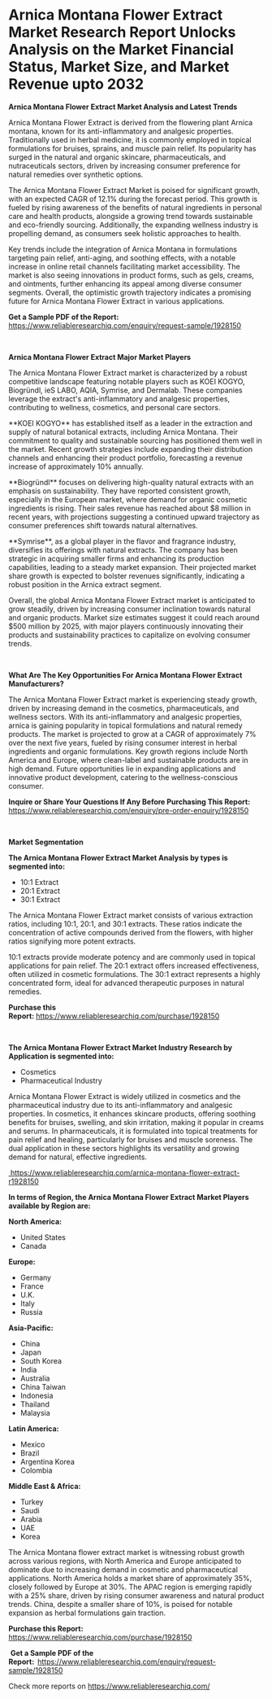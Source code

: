 <p><h1>Arnica Montana Flower Extract Market Research Report Unlocks Analysis on the Market Financial Status, Market Size, and Market Revenue upto 2032</h1></p><p><strong>Arnica Montana Flower Extract Market Analysis and Latest Trends</strong></p>
<p><p>Arnica Montana Flower Extract is derived from the flowering plant Arnica montana, known for its anti-inflammatory and analgesic properties. Traditionally used in herbal medicine, it is commonly employed in topical formulations for bruises, sprains, and muscle pain relief. Its popularity has surged in the natural and organic skincare, pharmaceuticals, and nutraceuticals sectors, driven by increasing consumer preference for natural remedies over synthetic options.</p><p>The Arnica Montana Flower Extract Market is poised for significant growth, with an expected CAGR of 12.1% during the forecast period. This growth is fueled by rising awareness of the benefits of natural ingredients in personal care and health products, alongside a growing trend towards sustainable and eco-friendly sourcing. Additionally, the expanding wellness industry is propelling demand, as consumers seek holistic approaches to health.</p><p>Key trends include the integration of Arnica Montana in formulations targeting pain relief, anti-aging, and soothing effects, with a notable increase in online retail channels facilitating market accessibility. The market is also seeing innovations in product forms, such as gels, creams, and ointments, further enhancing its appeal among diverse consumer segments. Overall, the optimistic growth trajectory indicates a promising future for Arnica Montana Flower Extract in various applications.</p></p>
<p><strong>Get a Sample PDF of the Report:&nbsp;</strong> <a href="https://www.reliableresearchiq.com/enquiry/request-sample/1928150?utm_campaign=973&utm_medium=2&utm_source=Github&utm_content=ia&utm_term=15012025&utm_id=arnica-montana-flower-extract">https://www.reliableresearchiq.com/enquiry/request-sample/1928150</a></p>
<p>&nbsp;</p>
<p><strong>Arnica Montana Flower Extract Major Market Players</strong></p>
<p><p>The Arnica Montana Flower Extract market is characterized by a robust competitive landscape featuring notable players such as KOEI KOGYO, Biogründl, ieS LABO, AQIA, Symrise, and Dermalab. These companies leverage the extract's anti-inflammatory and analgesic properties, contributing to wellness, cosmetics, and personal care sectors.</p><p>**KOEI KOGYO** has established itself as a leader in the extraction and supply of natural botanical extracts, including Arnica Montana. Their commitment to quality and sustainable sourcing has positioned them well in the market. Recent growth strategies include expanding their distribution channels and enhancing their product portfolio, forecasting a revenue increase of approximately 10% annually.</p><p>**Biogründl** focuses on delivering high-quality natural extracts with an emphasis on sustainability. They have reported consistent growth, especially in the European market, where demand for organic cosmetic ingredients is rising. Their sales revenue has reached about $8 million in recent years, with projections suggesting a continued upward trajectory as consumer preferences shift towards natural alternatives.</p><p>**Symrise**, as a global player in the flavor and fragrance industry, diversifies its offerings with natural extracts. The company has been strategic in acquiring smaller firms and enhancing its production capabilities, leading to a steady market expansion. Their projected market share growth is expected to bolster revenues significantly, indicating a robust position in the Arnica extract segment.</p><p>Overall, the global Arnica Montana Flower Extract market is anticipated to grow steadily, driven by increasing consumer inclination towards natural and organic products. Market size estimates suggest it could reach around $500 million by 2025, with major players continuously innovating their products and sustainability practices to capitalize on evolving consumer trends.</p></p>
<p>&nbsp;</p>
<p><strong>What Are The Key Opportunities For Arnica Montana Flower Extract Manufacturers?</strong></p>
<p><p>The Arnica Montana Flower Extract market is experiencing steady growth, driven by increasing demand in the cosmetics, pharmaceuticals, and wellness sectors. With its anti-inflammatory and analgesic properties, arnica is gaining popularity in topical formulations and natural remedy products. The market is projected to grow at a CAGR of approximately 7% over the next five years, fueled by rising consumer interest in herbal ingredients and organic formulations. Key growth regions include North America and Europe, where clean-label and sustainable products are in high demand. Future opportunities lie in expanding applications and innovative product development, catering to the wellness-conscious consumer.</p></p>
<p><strong>Inquire or Share Your Questions If Any Before Purchasing This Report:</strong> <a href="https://www.reliableresearchiq.com/enquiry/pre-order-enquiry/1928150?utm_campaign=973&utm_medium=2&utm_source=Github&utm_content=ia&utm_term=15012025&utm_id=arnica-montana-flower-extract">https://www.reliableresearchiq.com/enquiry/pre-order-enquiry/1928150</a></p>
<p>&nbsp;</p>
<p><strong>Market Segmentation</strong></p>
<p><strong>The Arnica Montana Flower Extract Market Analysis by types is segmented into:</strong></p>
<p><ul><li>10:1 Extract</li><li>20:1 Extract</li><li>30:1 Extract</li></ul></p>
<p><p>The Arnica Montana Flower Extract market consists of various extraction ratios, including 10:1, 20:1, and 30:1 extracts. These ratios indicate the concentration of active compounds derived from the flowers, with higher ratios signifying more potent extracts. </p><p>10:1 extracts provide moderate potency and are commonly used in topical applications for pain relief. The 20:1 extract offers increased effectiveness, often utilized in cosmetic formulations. The 30:1 extract represents a highly concentrated form, ideal for advanced therapeutic purposes in natural remedies.</p></p>
<p><strong>Purchase this Report:&nbsp;</strong><a href="https://www.reliableresearchiq.com/purchase/1928150?utm_campaign=973&utm_medium=2&utm_source=Github&utm_content=ia&utm_term=15012025&utm_id=arnica-montana-flower-extract">https://www.reliableresearchiq.com/purchase/1928150</a></p>
<p>&nbsp;</p>
<p><strong>The Arnica Montana Flower Extract Market Industry Research by Application is segmented into:</strong></p>
<p><ul><li>Cosmetics</li><li>Pharmaceutical Industry</li></ul></p>
<p><p>Arnica Montana Flower Extract is widely utilized in cosmetics and the pharmaceutical industry due to its anti-inflammatory and analgesic properties. In cosmetics, it enhances skincare products, offering soothing benefits for bruises, swelling, and skin irritation, making it popular in creams and serums. In pharmaceuticals, it is formulated into topical treatments for pain relief and healing, particularly for bruises and muscle soreness. The dual application in these sectors highlights its versatility and growing demand for natural, effective ingredients.</p></p>
<p><a href="https://www.reliableresearchiq.com/arnica-montana-flower-extract-r1928150?utm_campaign=973&utm_medium=2&utm_source=Github&utm_content=ia&utm_term=15012025&utm_id=arnica-montana-flower-extract">&nbsp;https://www.reliableresearchiq.com/arnica-montana-flower-extract-r1928150</a></p>
<p><strong>In terms of Region, the Arnica Montana Flower Extract Market Players available by Region are:</strong></p>
<p>
    <p> <strong> North America: </strong>
        <ul>
            <li>United States</li>
            <li>Canada</li>
        </ul>
        </p> 
    <p> <strong> Europe: </strong>
        <ul>
            <li>Germany</li>
            <li>France</li>
            <li>U.K.</li>
            <li>Italy</li>
            <li>Russia</li>
        </ul>
        </p> 
    <p> <strong> Asia-Pacific: </strong>
        <ul>
            <li>China</li>
            <li>Japan</li>
            <li>South Korea</li>
            <li>India</li>
            <li>Australia</li>
            <li>China Taiwan</li>
            <li>Indonesia</li>
            <li>Thailand</li>
            <li>Malaysia</li>
        </ul>
        </p> 
    <p> <strong> Latin America: </strong>
        <ul>
            <li>Mexico</li>
            <li>Brazil</li>
            <li>Argentina Korea</li>
            <li>Colombia</li>
        </ul>
        </p> 
    <p> <strong> Middle East & Africa: </strong>
        <ul>
            <li>Turkey</li>
            <li>Saudi</li>
            <li>Arabia</li>
            <li>UAE</li>
            <li>Korea</li>
        </ul>
    </p>
    </p>
<p><p>The Arnica Montana flower extract market is witnessing robust growth across various regions, with North America and Europe anticipated to dominate due to increasing demand in cosmetic and pharmaceutical applications. North America holds a market share of approximately 35%, closely followed by Europe at 30%. The APAC region is emerging rapidly with a 25% share, driven by rising consumer awareness and natural product trends. China, despite a smaller share of 10%, is poised for notable expansion as herbal formulations gain traction.</p></p>
<p><strong>Purchase this Report: </strong><a href="https://www.reliableresearchiq.com/purchase/1928150?utm_campaign=973&utm_medium=2&utm_source=Github&utm_content=ia&utm_term=15012025&utm_id=arnica-montana-flower-extract">https://www.reliableresearchiq.com/purchase/1928150</a></p>
<p>&nbsp;<strong>Get a Sample PDF of the Report:&nbsp;&nbsp;</strong><a href="https://www.reliableresearchiq.com/enquiry/request-sample/1928150?utm_campaign=973&utm_medium=2&utm_source=Github&utm_content=ia&utm_term=15012025&utm_id=arnica-montana-flower-extract">https://www.reliableresearchiq.com/enquiry/request-sample/1928150</a></p>
<p><strong></strong></p>
<p>Check more reports on <a href="https://www.reliableresearchiq.com/?utm_campaign=973&utm_medium=2&utm_source=Github&utm_content=ia&utm_term=15012025&utm_id=arnica-montana-flower-extract">https://www.reliableresearchiq.com/</a></p>